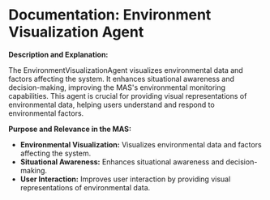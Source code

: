 # Documentation: Environment Visualization Agent

**Description and Explanation:**

The EnvironmentVisualizationAgent visualizes environmental data and factors affecting the system. It enhances situational awareness and decision-making, improving the MAS's environmental monitoring capabilities. This agent is crucial for providing visual representations of environmental data, helping users understand and respond to environmental factors.

**Purpose and Relevance in the MAS:**

- **Environmental Visualization:** Visualizes environmental data and factors affecting the system.
- **Situational Awareness:** Enhances situational awareness and decision-making.
- **User Interaction:** Improves user interaction by providing visual representations of environmental data.